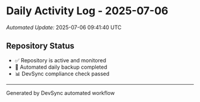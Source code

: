 # Daily Activity Log - 2025-07-06

*Automated Update:* 2025-07-06 09:41:40 UTC

## Repository Status
- ✅ Repository is active and monitored
- 🔄 Automated daily backup completed
- 📊 DevSync compliance check passed

---
Generated by DevSync automated workflow
